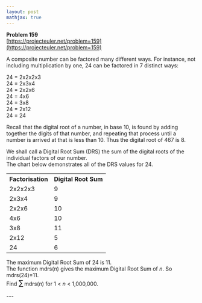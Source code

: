 ```yaml
---
layout: post
mathjax: true
---
```

**Problem 159**  
[https://projecteuler.net/problem=159](https://projecteuler.net/problem=159)

<p>A composite number can be factored many different ways.  
For instance, not including multiplication by one, 24 can be factored in 7 distinct ways:</p>
<div class="margin_left">
24 = 2x2x2x3<br />
24 = 2x3x4<br />
24 = 2x2x6<br />
24 = 4x6<br />
24 = 3x8<br />
24 = 2x12<br />
24 = 24
</div>
<p>Recall that the digital root of a number, in base 10, is found by adding together the digits of that number, 
and repeating that process until a number is arrived at that is less than 10.  
Thus the digital root of 467 is 8.</p>
<p>We shall call a Digital Root Sum (DRS) the sum of the digital roots of the individual factors of our number.<br />
 The chart below demonstrates all of the DRS values for 24.</p>
<table class="grid center">
<tr><th>Factorisation</th><th>Digital Root Sum</th></tr>
<tr><td>2x2x2x3</td><td>9</td></tr>
<tr><td>2x3x4</td><td>9</td></tr>
<tr><td>2x2x6</td><td>10</td></tr>
<tr><td>4x6</td><td>10</td></tr>
<tr><td>3x8</td><td>11</td></tr>
<tr><td>2x12</td><td>5</td></tr>
<tr><td>24</td><td>6</td></tr>
</table>
<p>The maximum Digital Root Sum  of 24 is 11.<br />
The function mdrs(<var>n</var>) gives the maximum Digital Root Sum of <var>n</var>. So  mdrs(24)=11.<br />
Find <span style="font-size:larger;"><span style="font-size:larger;">∑</span></span> mdrs(<var>n</var>) for 1 &lt; <var>n</var> &lt; 1,000,000.</p>
---
